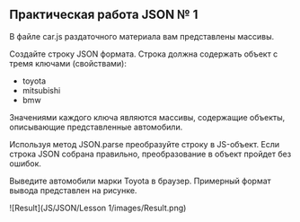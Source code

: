 <h2>Практическая работа JSON № 1</h2>


В файле car.js раздаточного материала вам представлены массивы.

Создайте строку JSON формата. Строка должна содержать объект с тремя ключами (свойствами):

* toyota
* mitsubishi
* bmw

Значениями каждого ключа являются массивы, содержащие объекты, описывающие представленные автомобили.

Используя метод JSON.parse преобразуйте строку в JS-объект. Если строка JSON собрана правильно, преобразование в объект пройдет без ошибок.

Выведите автомобили марки Toyota в браузер. Примерный формат вывода представлен на рисунке.

![Result](JS/JSON/Lesson 1/images/Result.png)

